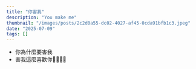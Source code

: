 ```yaml
---
title: "你害我"
description: "You make me"
thumbnail: "/images/posts/2c2d0a55-dc02-4027-af45-0cda91bfb1c3.jpeg"
date: "2025-07-09"
tags: []
---
```

- 你為什麼要害我
- 害我這麼喜歡你🤬🤬😭😭

